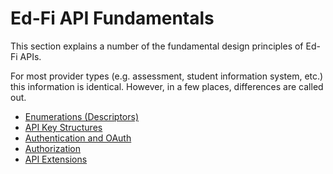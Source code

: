 # Ed-Fi API Fundamentals

This section explains a number of the fundamental design principles of Ed-Fi APIs.

For most provider types (e.g. assessment, student information system, etc.) this information is identical. However, in a few places, differences are called out.

* [Enumerations (Descriptors)](./enumerations-descriptors.md)
* [API Key Structures](./api-key-structures.md)
* [Authentication and OAuth](./authentication-and-oauth.md)
* [Authorization](./authorization.md)
* [API Extensions](./api-extensions.md)
